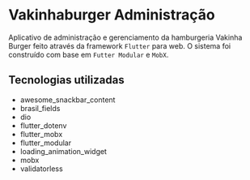 # Vakinhaburger Administração

Aplicativo de administração e gerenciamento da hamburgeria Vakinha Burger feito através da framework `Flutter` para web. 
O sistema foi construído com base em `Futter Modular` e `MobX`.

## Tecnologias utilizadas

- awesome_snackbar_content
- brasil_fields
- dio
- flutter_dotenv
- flutter_mobx
- flutter_modular
- loading_animation_widget
- mobx
- validatorless
